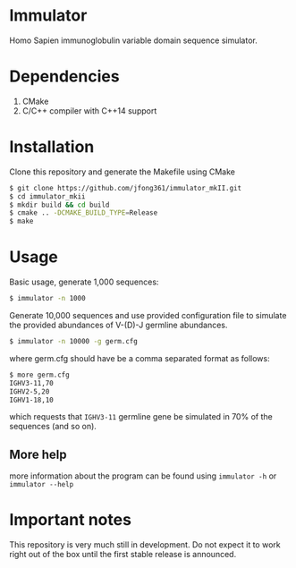 # Immulator

Homo Sapien immunoglobulin variable domain sequence simulator.

# Dependencies

1. CMake
2. C/C++ compiler with C++14 support

# Installation

Clone this repository and generate the Makefile using CMake

```bash
$ git clone https://github.com/jfong361/immulator_mkII.git
$ cd immulator_mkii
$ mkdir build && cd build
$ cmake .. -DCMAKE_BUILD_TYPE=Release
$ make
```

# Usage

Basic usage, generate 1,000 sequences:

```bash
$ immulator -n 1000
```

Generate 10,000 sequences and use provided configuration file to simulate the provided abundances of V-(D)-J germline abundances.

```bash
$ immulator -n 10000 -g germ.cfg
```
where germ.cfg should have be a comma separated format as follows:

```bash
$ more germ.cfg
IGHV3-11,70
IGHV2-5,20
IGHV1-18,10
```

which requests that `IGHV3-11` germline gene be simulated in 70% of the sequences (and so on).

## More help

more information about the program can be found using `immulator -h` or `immulator --help`

# Important notes

This repository is very much still in development. Do not expect it to work right out of the box until the first
stable release is announced.
